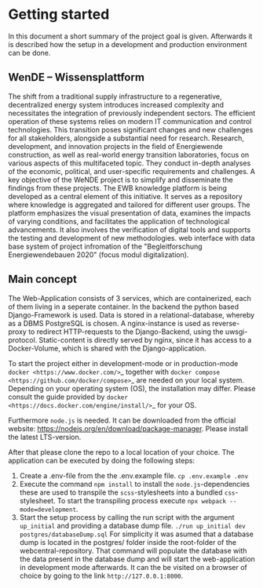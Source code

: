 # Getting started
In this document a short summary of the project goal is given. Afterwards it is described how the setup in a development and production environment can be done.

## WenDE – Wissensplattform
The shift from a traditional supply infrastructure to a regenerative, decentralized energy system introduces increased complexity and necessitates the integration of previously independent sectors. The efficient operation of these systems relies on modern IT communication and control technologies. This transition poses significant changes and new challenges for all stakeholders, alongside a substantial need for research.
Research, development, and innovation projects in the field of Energiewende construction, as well as real-world energy transition laboratories, focus on various aspects of this multifaceted topic. They conduct in-depth analyses of the economic, political, and user-specific requirements and challenges.
A key objective of the WeNDE project is to simplify and disseminate the findings from these projects. The EWB knowledge platform is being developed as a central element of this initiative. It serves as a repository where knowledge is aggregated and tailored for different user groups. The platform emphasizes the visual presentation of data, examines the impacts of varying conditions, and facilitates the application of technological advancements. It also involves the verification of digital tools and supports the testing and development of new methodologies.
web interface with data base system of project infromation of the "Begleitforschung Energiewendebauen 2020" (focus modul digitalization).

## Main concept
The Web-Application consists of 3 services, which are containerized, each of them living in a seperate container. In the backend the python based Django-Framework is used. Data is stored in a relational-database, whereby as a DBMS PostgreSQL is chosen. A nginx-instance is used as reverse-proxy to redirect HTTP-requests to the Django-Backend, using the uwsgi-protocol. Static-content is directly served by nginx, since it has access to a Docker-Volume, which is shared with the Django-application.

To start the project either in development-mode or in production-mode `docker <https://www.docker.com/>`_  together with `docker compose <https://github.com/docker/compose>`_ are needed on your local system. Depending on your operating system (OS), the installation may differ. Please consult the guide provided by `docker <https://docs.docker.com/engine/install/>`_ for your OS.

Furthermore `node.js` is needed. It can be downloaded from the official website: https://nodejs.org/en/download/package-manager. Please install the latest LTS-version.

After that please clone the repo to a local location of your choice. 
The application can be executed by doing the following steps:
1. Create a .env-file from the the .env.example file.
`
  cp .env.example .env
`
2. Execute the command `npm install` to install the `node.js`-dependencies these are used to transpile the `scss`-stylesheets into a bundled `css`-stylesheet. To start the transpiling process execute `npx webpack --mode=development`.
3. Start the setup process by calling the run script with the argument `up_initial` and providing a database dump file.
`
  ./run up_initial dev postgres/databaseDump.sql
`
For simplicity it was asumed that a database dump is located in the postgres/ folder inside the root-folder of the webcentral-repository. That command will populate the database with the data present in the database dump and will start the web-application in development mode afterwards. It can the be visited on a browser of choice by going to the link `http://127.0.0.1:8000`.
